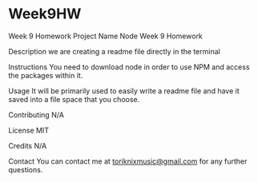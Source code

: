 # Week9HW
Week 9 Homework
Project Name
Node Week 9 Homework

Description
we are creating a readme file directly in the terminal

Instructions
You need to download node in order to use NPM and access the packages within it. 

Usage
It will be primarily used to easily write a readme file and have it saved into a file space that you choose.

Contributing
N/A

License
MIT

Credits
N/A

Contact
You can contact me at toriknixmusic@gmail.com for any further questions.
